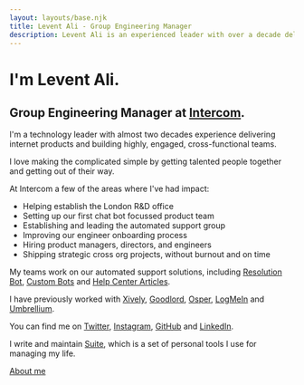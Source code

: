 ```yaml
---
layout: layouts/base.njk
title: Levent Ali - Group Engineering Manager
description: Levent Ali is an experienced leader with over a decade delivering internet products and building cross-functional teams."
---
```


# I'm Levent Ali.

## Group Engineering Manager at [Intercom](https://www.intercom.com/).

I'm a technology leader with almost two decades experience delivering internet products and building highly, engaged, cross-functional teams.

I love making the complicated simple by getting talented people together and getting out of their way.

At Intercom a few of the areas where I've had impact:

* Helping establish the London R&D office 
* Setting up our first chat bot focussed product team
* Establishing and leading the automated support group
* Improving our engineer onboarding process
* Hiring product managers, directors, and engineers
* Shipping strategic cross org projects, without burnout and on time

My teams work on our automated support solutions, including [Resolution Bot](https://www.intercom.com/automated-answers), [Custom Bots](https://www.intercom.com/customizable-bots) and [Help Center Articles](https://www.intercom.com/articles).

I have previously worked with [Xively](https://en.wikipedia.org/wiki/Xively), [Goodlord](https://www.goodlord.co/), [Osper](https://osper.com/), [LogMeIn](https://secure.logmein.com/home/en) and [Umbrellium](http://umbrellium.co.uk/).

You can find me on [Twitter](https://twitter.com/lebreeze), [Instagram](https://www.instagram.com/lebreeze), [GitHub](https://github.com/levent) and [LinkedIn](https://www.linkedin.com/in/leventali/).

I write and maintain [Suite](https://suite.leventali.com/about), which is a set of personal tools I use for managing my life.

[About me](/about/)
